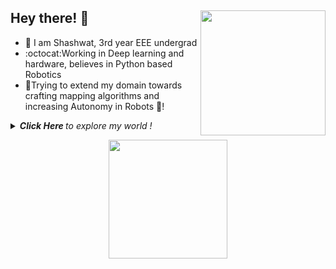 ## Hey there! 👋 <img align="right" src="https://media.giphy.com/media/VzvwdRvla47jyjwLZR/giphy.gif" width="200" height="200" />

- :panda_face: I am Shashwat, 3rd year EEE undergrad
- :octocat:Working in Deep learning and hardware, believes in Python based Robotics
- :car:Trying to extend my domain towards crafting mapping algorithms and increasing Autonomy in Robots :robot:! 

<details>
  <summary><i> <b> Click Here </b> to explore my world ! </i>
<p align="center">  
  <img align="middle" src="https://media.giphy.com/media/wTrXRamYhQzsY/giphy.gif" width="190" height="190" />
</p> </summary>    

<p align="center">
  <img align="right" src="https://media.giphy.com/media/wRYbY8OPGkHxS/giphy.gif" width="300" />
</p>

- 🔭 Researching on Robotics and Self Driving Systems
- :electric_plug: Engaged in improving Assistive Technology for the needy
- :robot: Hit me up collaborate on projects based on ROS (Robotics OS)
- ⚡ Fun fact: I am learning German!

![What Github stats](https://github-readme-stats.vercel.app/api?username=shaxpy&show_icons=true&hide_border=true)

### Contact me at: <br>
<a href="https://www.linkedin.com/in/shaxpy28">
  <img align="left" alt="LinkedIn" width="30px" src="https://cdn.jsdelivr.net/npm/simple-icons@3.1.0/icons/linkedin.svg" />
</a>
<a href="mailto:shashwatpandey28@gmail.com">
  <img align="left" alt="Gmail" width="30px" src="https://cdn.jsdelivr.net/npm/simple-icons@3.1.0/icons/gmail.svg" />
</a>
<p align="center"><br>
<img align="middle" src="https://media.giphy.com/media/T4YX44tlqOKaI/giphy.gif" width="550" height="250" />
</p>

</details>
